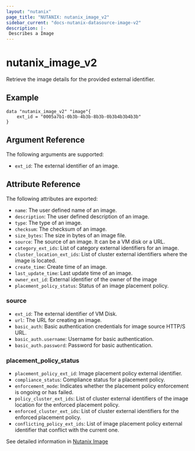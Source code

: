 ```yaml
---
layout: "nutanix"
page_title: "NUTANIX: nutanix_image_v2"
sidebar_current: "docs-nutanix-datasource-image-v2"
description: |-
 Describes a Image
---
```


# nutanix_image_v2

Retrieve the image details for the provided external identifier.

## Example

```hcl
data "nutanix_image_v2" "image"{
    ext_id = "0005a7b1-0b3b-4b3b-8b3b-0b3b4b3b4b3b"
}

```


## Argument Reference

The following arguments are supported:

* `ext_id`: The external identifier of an image.

## Attribute Reference

The following attributes are exported:

* `name`: The user defined name of an image.
* `description`: The user defined description of an image.
* `type`: The type of an image.
* `checksum`: The checksum of an image.
* `size_bytes`: The size in bytes of an image file.
* `source`: The source of an image. It can be a VM disk or a URL.
* `category_ext_ids`: List of category external identifiers for an image.
* `cluster_location_ext_ids`: List of cluster external identifiers where the image is located.
* `create_time`: Create time of an image.
* `last_update_time`: Last update time of an image.
* `owner_ext_id`: External identifier of the owner of the image
* `placement_policy_status`: Status of an image placement policy.


### source
* `ext_id`: The external identifier of VM Disk.
* `url`: The URL for creating an image.
* `basic_auth`: Basic authentication credentials for image source HTTP/S URL.
* `basic_auth.username`: Username for basic authentication.
* `basic_auth.password`: Password for basic authentication.


### placement_policy_status
* `placement_policy_ext_id`: Image placement policy external identifier.
* `compliance_status`: Compliance status for a placement policy.
* `enforcement_mode`: Indicates whether the placement policy enforcement is ongoing or has failed.
* `policy_cluster_ext_ids`: List of cluster external identifiers of the image location for the enforced placement policy.
* `enforced_cluster_ext_ids`: List of cluster external identifiers for the enforced placement policy.
* `conflicting_policy_ext_ids`: List of image placement policy external identifier that conflict with the current one.

See detailed information in [Nutanix Image](https://developers.nutanix.com/api-reference?namespace=vmm&version=v4.0)
